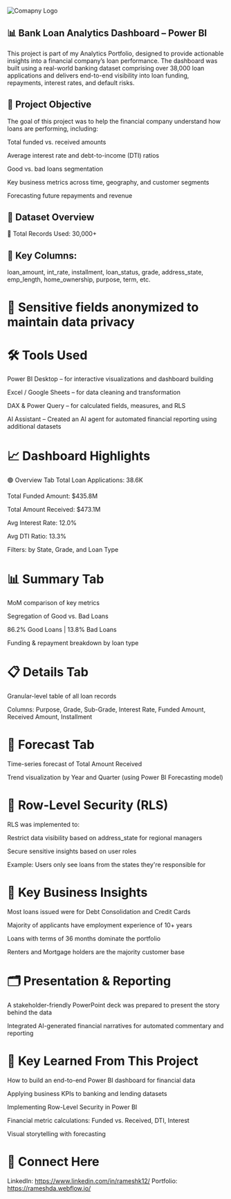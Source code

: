 
![Comapny Logo](https://github.com/user-attachments/assets/d9ff381b-19c0-4d43-8371-4ec53296fbde)

## 📊 Bank Loan Analytics Dashboard – Power BI

This project is part of my Analytics Portfolio, designed to provide actionable insights into a financial company’s loan performance. The dashboard was built using a real-world banking dataset comprising over 38,000 loan applications and delivers end-to-end visibility into loan funding, repayments, interest rates, and default risks.

## 🧠 Project Objective
The goal of this project was to help the financial company understand how loans are performing, including:

Total funded vs. received amounts

Average interest rate and debt-to-income (DTI) ratios

Good vs. bad loans segmentation

Key business metrics across time, geography, and customer segments

Forecasting future repayments and revenue

## 📁 Dataset Overview
📌 Total Records Used: 30,000+

## 🧮 Key Columns: 
loan_amount, int_rate, installment, loan_status, grade, address_state, emp_length, home_ownership, purpose, term, etc.

# 🔐 Sensitive fields anonymized to maintain data privacy

# 🛠️ Tools Used
Power BI Desktop – for interactive visualizations and dashboard building

Excel / Google Sheets – for data cleaning and transformation

DAX & Power Query – for calculated fields, measures, and RLS

AI Assistant – Created an AI agent for automated financial reporting using additional datasets

# 📈 Dashboard Highlights
🟢 Overview Tab
Total Loan Applications: 38.6K

Total Funded Amount: $435.8M

Total Amount Received: $473.1M

Avg Interest Rate: 12.0%

Avg DTI Ratio: 13.3%

Filters: by State, Grade, and Loan Type

# 📊 Summary Tab
MoM comparison of key metrics

Segregation of Good vs. Bad Loans

86.2% Good Loans | 13.8% Bad Loans

Funding & repayment breakdown by loan type

# 📋 Details Tab
Granular-level table of all loan records

Columns: Purpose, Grade, Sub-Grade, Interest Rate, Funded Amount, Received Amount, Installment

# 🔮 Forecast Tab
Time-series forecast of Total Amount Received

Trend visualization by Year and Quarter (using Power BI Forecasting model)

# 🔐 Row-Level Security (RLS)
RLS was implemented to:

Restrict data visibility based on address_state for regional managers

Secure sensitive insights based on user roles

Example: Users only see loans from the states they're responsible for

# 🎯 Key Business Insights
Most loans issued were for Debt Consolidation and Credit Cards

Majority of applicants have employment experience of 10+ years

Loans with terms of 36 months dominate the portfolio

Renters and Mortgage holders are the majority customer base

# 🗂️ Presentation & Reporting
A stakeholder-friendly PowerPoint deck was prepared to present the story behind the data

Integrated AI-generated financial narratives for automated commentary and reporting

# 📌 Key Learned From This Project
How to build an end-to-end Power BI dashboard for financial data

Applying business KPIs to banking and lending datasets

Implementing Row-Level Security in Power BI

Financial metric calculations: Funded vs. Received, DTI, Interest

Visual storytelling with forecasting


# 👋 Connect Here
LinkedIn: https://www.linkedin.com/in/rameshk12/
Portfolio: https://rameshda.webflow.io/
